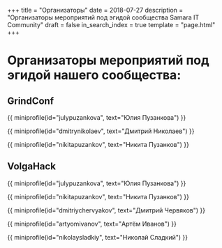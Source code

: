 +++
title = "Организаторы"
date = 2018-07-27
description = "Организаторы мероприятий под эгидой сообщества Samara IT Community"
draft = false
in_search_index = true
template = "page.html"
+++

# Организаторы мероприятий под эгидой нашего сообщества:

## GrindConf

{{ miniprofile(id="julypuzankova", text="Юлия Пузанкова") }} 

{{ miniprofile(id="dmitrynikolaev", text="Дмитрий Николаев") }}

{{ miniprofile(id="nikitapuzankov", text="Никита Пузанков") }}

## VolgaHack

{{ miniprofile(id="julypuzankova", text="Юлия Пузанкова") }} 

{{ miniprofile(id="nikitapuzankov", text="Никита Пузанков") }}

{{ miniprofile(id="dmitriychervyakov", text="Дмитрий Червяков") }}

{{ miniprofile(id="artyomivanov", text="Артём Иванов") }}

{{ miniprofile(id="nikolaysladkiy", text="Николай Сладкий") }}
